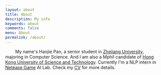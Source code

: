 ```yaml
---
layout: about
title: About
description: My info
keywords: about
comments: false
menu: About
permalink: /about/
---
```


&emsp;&emsp; My name's Haojie Pan, a senior student in [Zhejiang University][zju], majoring in Computer Science. And I am also a Mphil candidate of [Hong Kong University of Science and Technology][hkust]. Currently I'm a NLP intern in [Netease Game][netease] AI Lab. Check my [CV][cv] for more details.

[zju]: http://www.zju.edu.cn
[hkust]: http://www.ust.hk/
[netease]: http://game.163.com/en/
[cv]: /docs/cv.pdf